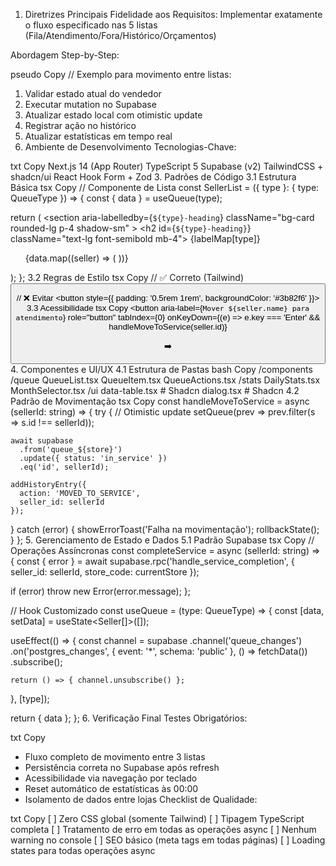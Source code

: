 1. Diretrizes Principais
Fidelidade aos Requisitos: Implementar exatamente o fluxo especificado nas 5 listas (Fila/Atendimento/Fora/Histórico/Orçamentos)

Abordagem Step-by-Step:

pseudo
Copy
// Exemplo para movimento entre listas:
1. Validar estado atual do vendedor
2. Executar mutation no Supabase
3. Atualizar estado local com otimistic update
4. Registrar ação no histórico
5. Atualizar estatísticas em tempo real
2. Ambiente de Desenvolvimento
Tecnologias-Chave:

txt
Copy
Next.js 14 (App Router)
TypeScript 5
Supabase (v2)
TailwindCSS + shadcn/ui
React Hook Form + Zod
3. Padrões de Código
3.1 Estrutura Básica
tsx
Copy
// Componente de Lista
const SellerList = ({ type }: { type: QueueType }) => {
  const { data } = useQueue(type);

  return (
    <section 
      aria-labelledby={`${type}-heading`}
      className="bg-card rounded-lg p-4 shadow-sm"
    >
      <h2 id={`${type}-heading}`} className="text-lg font-semibold mb-4">
        {labelMap[type]}
      </h2>
      <ul role="list" className="space-y-2">
        {data.map((seller) => (
          <QueueItem key={seller.id} seller={seller} />
        ))}
      </ul>
    </section>
  );
};
3.2 Regras de Estilo
tsx
Copy
// ✅ Correto (Tailwind)
<button className="px-4 py-2 bg-primary hover:bg-primary/90 text-primary-foreground rounded-md transition-colors">

// ❌ Evitar
<button style={{ padding: '0.5rem 1rem', backgroundColor: '#3b82f6' }}>
3.3 Acessibilidade
tsx
Copy
<button
  aria-label={`Mover ${seller.name} para atendimento`}
  role="button"
  tabIndex={0}
  onKeyDown={(e) => e.key === 'Enter' && handleMoveToService(seller.id)}
>
  ➡️
</button>
4. Componentes e UI/UX
4.1 Estrutura de Pastas
bash
Copy
/components
  /queue
    QueueList.tsx
    QueueItem.tsx
    QueueActions.tsx
  /stats
    DailyStats.tsx
    MonthSelector.tsx
  /ui
    data-table.tsx # Shadcn
    dialog.tsx      # Shadcn
4.2 Padrão de Movimentação
tsx
Copy
const handleMoveToService = async (sellerId: string) => {
  try {
    // Otimistic update
    setQueue(prev => prev.filter(s => s.id !== sellerId));
    
    await supabase
      .from('queue_${store}')
      .update({ status: 'in_service' })
      .eq('id', sellerId);

    addHistoryEntry({
      action: 'MOVED_TO_SERVICE',
      seller_id: sellerId
    });
  } catch (error) {
    showErrorToast('Falha na movimentação');
    rollbackState();
  }
};
5. Gerenciamento de Estado e Dados
5.1 Padrão Supabase
tsx
Copy
// Operações Assíncronas
const completeService = async (sellerId: string) => {
  const { error } = await supabase.rpc('handle_service_completion', {
    seller_id: sellerId,
    store_code: currentStore
  });

  if (error) throw new Error(error.message);
};

// Hook Customizado
const useQueue = (type: QueueType) => {
  const [data, setData] = useState<Seller[]>([]);
  
  useEffect(() => {
    const channel = supabase
      .channel('queue_changes')
      .on('postgres_changes', { event: '*', schema: 'public' }, () => fetchData())
      .subscribe();

    return () => { channel.unsubscribe() };
  }, [type]);

  return { data };
};
6. Verificação Final
Testes Obrigatórios:

txt
Copy
- Fluxo completo de movimento entre 3 listas
- Persistência correta no Supabase após refresh
- Acessibilidade via navegação por teclado
- Reset automático de estatísticas às 00:00
- Isolamento de dados entre lojas
Checklist de Qualidade:

txt
Copy
[ ] Zero CSS global (somente Tailwind)
[ ] Tipagem TypeScript completa
[ ] Tratamento de erro em todas as operações async
[ ] Nenhum warning no console
[ ] SEO básico (meta tags em todas páginas)
[ ] Loading states para todas operações async


